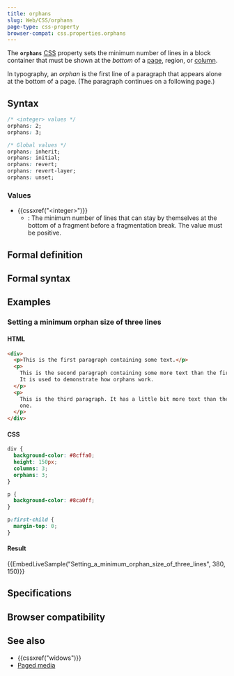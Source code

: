 ```yaml
---
title: orphans
slug: Web/CSS/orphans
page-type: css-property
browser-compat: css.properties.orphans
---
```




The **`orphans`** [CSS](/Web/CSS) property sets the minimum number of lines in a block container that must be shown at the _bottom_ of a [page](/Web/CSS/CSS_paged_media), region, or [column](/Web/CSS/CSS_multicol_layout).

In typography, an _orphan_ is the first line of a paragraph that appears alone at the bottom of a page. (The paragraph continues on a following page.)

## Syntax

```css
/* <integer> values */
orphans: 2;
orphans: 3;

/* Global values */
orphans: inherit;
orphans: initial;
orphans: revert;
orphans: revert-layer;
orphans: unset;
```

### Values

- {{cssxref("&lt;integer&gt;")}}
  - : The minimum number of lines that can stay by themselves at the bottom of a fragment before a fragmentation break. The value must be positive.

## Formal definition



## Formal syntax



## Examples

### Setting a minimum orphan size of three lines

#### HTML

```html
<div>
  <p>This is the first paragraph containing some text.</p>
  <p>
    This is the second paragraph containing some more text than the first one.
    It is used to demonstrate how orphans work.
  </p>
  <p>
    This is the third paragraph. It has a little bit more text than the first
    one.
  </p>
</div>
```

#### CSS

```css
div {
  background-color: #8cffa0;
  height: 150px;
  columns: 3;
  orphans: 3;
}

p {
  background-color: #8ca0ff;
}

p:first-child {
  margin-top: 0;
}
```

#### Result

{{EmbedLiveSample("Setting_a_minimum_orphan_size_of_three_lines", 380, 150)}}

## Specifications



## Browser compatibility



## See also

- {{cssxref("widows")}}
- [Paged media](/Web/CSS/CSS_paged_media)

